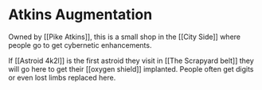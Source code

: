 # Atkins Augmentation

Owned by [[Pike Atkins]], this is a small shop in the [[City Side]] where people go to get cybernetic enhancements.

If [[Astroid 4k2l]] is the first astroid they visit in [[The Scrapyard belt]] they will go here to get their [[oxygen shield]] implanted. People often get digits or even lost limbs replaced here.
